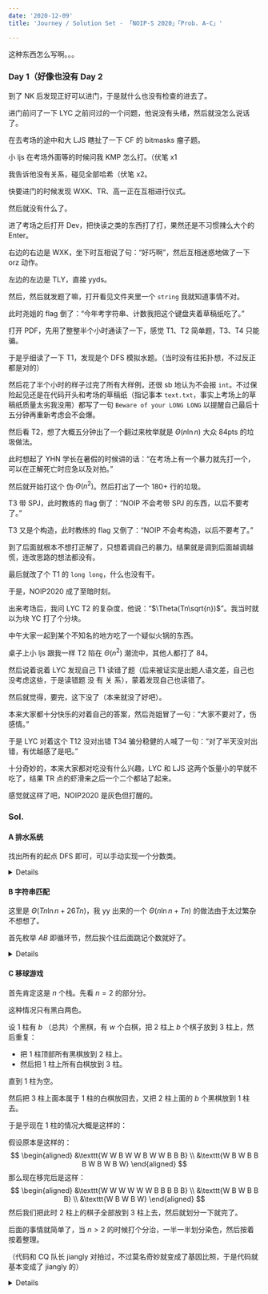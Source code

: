 ```yaml
---
date: '2020-12-09'
title: 'Journey / Solution Set - 「NOIP-S 2020」「Prob. A-C」'

---
```


这种东西怎么写啊。。。

### Day 1（好像也没有 Day 2

到了 NK 后发现正好可以进门，于是就什么也没有检查的进去了。

进门前问了一下 LYC 之前问过的一个问题，他说没有头绪，然后就没怎么说话了。

在去考场的途中和大 LJS 瞎扯了一下 CF 的 bitmasks 瘤子题。

小 ljs 在考场外面等的时候问我 KMP 怎么打。（伏笔 x1

我告诉他没有关系，碰见全部哈希（伏笔 x2。

快要进门的时候发现 WXK、TR、高一正在互相进行仪式。

然后就没有什么了。

进了考场之后打开 Dev，把快读之类的东西打了打，果然还是不习惯辣么大个的 Enter。

右边的右边是 WXK，坐下时互相说了句：“好巧啊”，然后互相迷惑地做了一下 orz 动作。

左边的左边是 TLY，直接 yyds。

然后，然后就发题了嘛，打开看见文件夹里一个 `string` 我就知道事情不对。

此时尧姐的 flag 倒了：“今年考字符串、计数我把这个键盘夹着草稿纸吃了。”

打开 PDF，先用了整整半个小时通读了一下，感觉 T1、T2 简单题，T3、T4 只能骗。

于是乎细读了一下 T1，发现是个 DFS 模拟水题。（当时没有往拓扑想，不过反正都是对的）

然后花了半个小时的样子过完了所有大样例，还很 sb 地认为不会报 `int`。不过保险起见还是在代码开头和考场的草稿纸（指记事本 `text.txt`，事实上考场上的草稿纸质量太劣我没用）都写了一句 `Beware of your LONG LONG` 以提醒自己最后十五分钟再重新考虑会不会爆。

然后看 T2，想了大概五分钟出了一个翻过来枚举就是 $\Theta(n\ln n)$ 大众 84pts 的垃圾做法。

此时想起了 YHN 学长在暑假的时候讲的话：“在考场上有一个暴力就先打一个，可以在正解死亡时应急以及对拍。”

然后就开始打这个 伪·$\Theta(n^{2})$。然后打出了一个 180+ 行的垃圾。

T3 带 SPJ，此时教练的 flag 倒了：“NOIP 不会考带 SPJ 的东西，以后不要考了。”

T3 又是个构造，此时教练的 flag 又倒了：“NOIP 不会考构造，以后不要考了。”

到了后面就根本不想打正解了，只想着调自己的暴力。结果就是调到后面越调越慌，连改思路的想法都没有。

最后就改了个 T1 的 `long long`，什么也没有干。

于是，NOIP2020 成了至暗时刻。

出来考场后，我问 LYC T2 的复杂度，他说：“$\Theta(Tn\sqrt{n})$”。我当时就以为块 YC 打了个分块。

中午大家一起到某个不知名的地方吃了一个疑似火锅的东西。

桌子上小 ljs 跟我一样 T2 陷在 $\Theta(n^2)$ 潮流中，其他人都打了 84。

然后说着说着 LYC 发现自己 T1 读错了题（后来被证实是出题人语文差，自己也没考虑这些，于是读错题 没 有 关 系），蒙着发现自己也读错了。

然后就觉得，要完，这下没了（本来就没了好吧）。

本来大家都十分快乐的对着自己的答案，然后尧姐冒了一句：“大家不要对了，伤感情。”

于是 LYC 对着这个 T12 没对出错 T34 骗分稳健的人喊了一句：“对了半天没对出错，有优越感了是吧。”

十分奇妙的，本来大家都对吃没有什么兴趣，LYC 和 LJS 这两个饭量小的早就不吃了，结果 TR 点的虾滑来之后一个二个都站了起来。

感觉就这样了吧，NOIP2020 是灰色但打醒的。

### Sol.

#### A 排水系统

找出所有的起点 DFS 即可，可以手动实现一个分数类。

<details>

```cpp[class="line-numbers"]
/* Beware of your __INT128 */

#include <cstdio>
#include <iostream>
#include <algorithm>
#include <vector>

using namespace std;

namespace MySpace {
typedef long long LL;

const __int128 MAXN = 1e5 + 5, MAXS = 10 + 5, MAXE = 1e5 + 5;

__int128 rint () {
	__int128 x = 0, f = 1; char c = getchar ();
	for ( ; c < '0' || c > '9'; c = getchar () )	f = ( c == '-' ? -1 : f );
	for ( ; c >= '0' && c <= '9'; c = getchar () )	x = ( x << 3 ) + ( x << 1 ) + ( c & 15 );
	return x * f;
}

template<typename _T>
void wint ( _T x ) {
	if ( x < 0 )	putchar ( '-' ), x = ~ x + 1;
	if ( x > 9 )	wint ( x / 10 );
	putchar ( x % 10 + '0' );
}

__int128 calcGCD ( const __int128 a, const __int128 b ) ;
__int128 calcLCM ( const __int128 a, const __int128 b ) ;

struct GraphSet {
	__int128 to, nx;
	GraphSet ( __int128 T = 0, __int128 N = 0 ) { to = T, nx = N; }
} as[MAXN * 5 * 4];

struct Frac {
	__int128 one, ano;
	Frac ( __int128 O = 0, __int128 A = 0 ) { one = O, ano = A; }
} nds[MAXN];

__int128 n, stn, edn, bgn[MAXN], cnte, ind[MAXN], outd[MAXN], sts[MAXN], eds[MAXN], stnd, ednd, vis[MAXN];

void makeEdge ( const __int128 u, const __int128 v ) { as[++ cnte] = GraphSet ( v, bgn[u] ), bgn[u] = cnte; }
__int128 calcGCD ( const __int128 a, const __int128 b ) { return ! b ? a : calcGCD ( b, a % b ); }
__int128 calcLCM ( const __int128 a, const __int128 b ) { return ( ! a || ! b ) ? 0 : ( __int128 )a / calcGCD ( a, b ) * b; }
void getSimp ( Frac& fr ) { __int128 ret = calcGCD ( fr.one, fr.ano ); if ( ! ret )	fr = Frac (); else fr.one /= ret, fr.ano /= ret; }

void dfs ( const __int128 u ) {
	for ( __int128 i = bgn[u]; i; i = as[i].nx ) {
		__int128 v = as[i].to;
		Frac ad = Frac ( nds[u].one, nds[u].ano * outd[u] );
		getSimp ( ad );
		__int128 ret = calcLCM ( ad.ano, nds[v].ano );
		if ( ! ret )	nds[v] = ad, dfs ( v );
		else {
			__int128 ads = ret / ad.ano, us = ret / nds[v].ano;
			ad.one *= ads, ad.ano *= ads;
			nds[v].one *= us, nds[v].ano *= us;
			nds[v].one += ad.one;
			getSimp ( nds[v] );
			dfs ( v );
		}
	}
	if ( bgn[u] )	nds[u] = Frac ();
}

void Main () {
	n = rint (), stn = rint ();
	for ( __int128 i = 1; i <= n; ++ i ) {
		__int128 eg = rint ();
		for ( __int128 j = 1; j <= eg; ++ j ) {
			__int128 to = rint ();
			makeEdge ( i, to );
			ind[to] ++, outd[i] ++;
		}
	}
	for ( __int128 i = 1; i <= n; ++ i ) {
		if ( ! ind[i] )	sts[++ stnd] = i;
		if ( ! outd[i] )	eds[++ ednd] = i;
	}
	for ( __int128 i = 1; i <= stnd; ++ i )	nds[sts[i]].one = nds[sts[i]].ano = 1;
	sort ( eds + 1, eds + 1 + ednd );
	for ( __int128 i = 1; i <= stnd; ++ i )	dfs ( i );
	for ( __int128 i = 1; i <= ednd; ++ i )	wint ( nds[eds[i]].one ), putchar ( ' ' ), wint ( nds[eds[i]].ano ), putchar ( '\n' );
}
}

int main () {
//	freopen ( "water.in", "r", stdin );
//	freopen ( "water.out", "w", stdout );
	MySpace :: Main ();
	return 0;
}
```

</details>

#### B 字符串匹配

这里是 $\Theta(Tn\ln n+26Tn)$，我 yy 出来的一个 $\Theta(n\ln n+Tn)$ 的做法由于太过繁杂不想想了。

首先枚举 $AB$ 即循环节，然后挨个往后面跳记个数就好了。

<details>

```cpp[class="line-numbers"]
#include <cstdio>
#include <cstring>

namespace mySpace {
typedef long long LL;

const int KEY = 1331;
const int MAXN = ( 1 << 20 ) + 5;

int mul ( const LL a, const LL b, const int p ) { return a * b % p; }
int add ( const int a, const int b, const int p ) { return ( a + b ) < p ? ( a + b ) : ( a + b - p ); }
int sub ( const int a, const int b, const int p ) { return ( a - b ) < 0 ? ( a - b + p ) : ( a - b ); }
struct Value {
	static const int onemod = 19260817, anomod = 998244353;
	int p, q;
	Value () : p ( 0 ), q ( 0 ) {}
	Value ( const int x ) : p ( x ), q ( x ) {}
	Value ( const int a, const int b ) : p ( a ), q ( b ) {}
	Value operator * ( const Value &other ) const { return Value ( mul ( p, other.p, onemod ), mul ( q, other.q, anomod ) ); }
	Value operator + ( const Value &other ) const { return Value ( add ( p, other.p, onemod ), add ( q, other.q, anomod ) ); }
	Value operator - ( const Value &other ) const { return Value ( sub ( p, other.p, onemod ), sub ( q, other.q, anomod ) ); }
	bool operator == ( const Value &other ) const { return p == other.p && q == other.q; }
	bool operator != ( const Value &other ) const { return ! ( Value ( p, q ) == other ); }
} pwr[MAXN], has[MAXN];

int n, mps[MAXN], buc[MAXN][26], suf[MAXN];
char str[MAXN];

void initial () {
	scanf ( "%s", str + 1 ), n = strlen ( str + 1 );
	for ( int i = 1; i <= n; ++ i )	mps[i] = str[i] - 'a';
	bool tmp[26] = {}; int cur = 0;
	for ( int i = 1; i <= n; ++ i ) {
		has[i] = has[i - 1] * KEY + mps[i];
		memcpy ( buc[i], buc[i - 1], sizeof ( int ) * 26 );
		tmp[mps[i]] ^= 1, cur += tmp[mps[i]] ? 1 : -1;
		for ( int j = cur; j < 26; ++ j )	buc[i][j] ++;
	}
	memset ( tmp, 0, sizeof ( tmp ) ), cur = 0;
	for ( int i = n; i; -- i )	tmp[mps[i]] ^= 1, cur += tmp[mps[i]] ? 1 : -1, suf[i] = cur;
}

Value calcHS ( const int l, const int r ) { return has[r] - has[l - 1] * pwr[r - l + 1]; }
void solve () {
	initial (); LL ans = 0;
	for ( int len = 2; len < n; ++ len ) {
		Value tmp = calcHS ( 1, len );
		for ( int nxt = len; nxt < n; nxt += len ) {
			if ( calcHS ( nxt - len + 1, nxt ) != tmp )	break;
			ans += buc[len - 1][suf[nxt + 1]];
		}
	}
	printf ( "%lld\n", ans );
}

void main () {
	pwr[0] = 1;
	for ( int i = 1; i <= MAXN - 5; ++ i )	pwr[i] = pwr[i - 1] * KEY;
	int TC; scanf ( "%d", &TC );
	while ( TC -- > 0 )	solve ();
}
}

int main () {
//	freopen ( "string.in", "r", stdin );
//	freopen ( "string.out", "w", stdout );
	mySpace :: main ();
	return 0;
}
```

</details>

#### C 移球游戏

首先肯定这是 $n$ 个栈。先看 $n=2$ 的部分分。

这种情况只有黑白两色。

设 $1$ 柱有 $b$ （总共）个黑棋，有 $w$ 个白棋，把 $2$ 柱上 $b$ 个棋子放到 $3$ 柱上，然后重复：

- 把 $1$ 柱顶部所有黑棋放到 $2$ 柱上。
- 然后把 $1$ 柱上所有白棋放到 $3$ 柱。

直到 $1$ 柱为空。

然后把 $3$ 柱上面本属于 $1$ 柱的白棋放回去，又把 $2$ 柱上面的 $b$ 个黑棋放到 $1$ 柱去。

于是乎现在 $1$ 柱的情况大概是这样的：

假设原本是这样的：
$$
\begin{aligned}
&\texttt{W W B W W B W W B B B} \\
&\texttt{W B W B B B W B W B W}
\end{aligned}
$$
那么现在移完后是这样：
$$
\begin{aligned}
&\texttt{W W W W W W B B B B B} \\
&\texttt{W B W B B B} \\
&\texttt{W B W B W}
\end{aligned}
$$
然后我们把此时 $2$ 柱上的棋子全部放到 $3$ 柱上去，然后就划分一下就完了。

后面的事情就简单了，当 $n>2$ 的时候打个分治，一半一半划分染色，然后按着按着整理。

（代码和 CQ 队长 jiangly 对拍过，不过莫名奇妙就变成了基因比照，于是代码就基本变成了 jiangly 的）

<details>

```cpp[class="line-numbers"]
#include <cstdio>
#include <cstring>
#include <vector>

using namespace std;

namespace mySpace {
const int MAXN = 50 + 5, MAXM = 400 + 5, MAXK = 820000 + 5;

int rint () {
	int x = 0, f = 1; char c = getchar ();
	for ( ; c < '0' || c > '9'; c = getchar () )	f = c == '-' ? -1 : f;
	for ( ; c >= '0' && c <= '9'; c = getchar () )	x = ( x << 3 ) + ( x << 1 ) + ( c & 15 );
	return x * f;
}

template<typename _T>
void wint ( _T x ) {
	if ( x < 0 )	putchar ( '-' ), x = ~ x + 1;
	if ( x > 9 )	wint ( x / 10 );
	putchar ( x % 10 ^ '0' );
}

struct Stack {
private:
	int stk[MAXM], _top;
public:
	Stack () { memset ( stk, 0, sizeof ( stk ) ), _top = 0; }
	void push ( const int val ) { stk[_top ++] = val; }
	void pop () { if ( _top )	_top --; }
	int at ( const int pos ) { return stk[pos]; }
	int top () { return stk[_top - 1]; }
	int size () { return _top; }
	bool empty () { return _top < 0; }
	void debug ( char c = ' ' ) {
		putchar ( '[' );
		for ( int i = 0; i < _top; ++ i )	printf ( "%d ", stk[i] );
		printf ( "]%c", c ) ;
	}
} clr[MAXN];

struct Answer {
	int one, ano;
	Answer ( int O = 0, int A = 0 ) { one = O, ano = A; }
} ans[MAXK];

int n, m, cnt;

void trans ( const int one, const int ano ) {
	clr[ano].push ( clr[one].top () );
	clr[one].pop ();
	ans[cnt ++] = Answer ( one, ano );
}

void solve ( const int l, const int r, const vector<int>& col ) {
	if ( r - l == 1 )	return;
	int mid = ( l + r ) >> 1;
	int lst = col[0];
	vector<int> onevec, anovec;
	for ( int i = 1; i < r - l; ++ i ) {
		int one = lst, ano = col[i], cnt = 0;
		for ( int j = 0; j < m; ++ j ) {
			if ( clr[one].at ( j ) < mid )	++ cnt;
		}
		for ( int j = 0; j < cnt; ++ j )	trans ( ano, n );
		for ( int j = m - 1; ~ j; -- j ) {
			if ( clr[one].at ( j ) < mid )	trans ( one, ano );
			else	trans ( one, n );
		}
		for ( int j = 0; j < m - cnt; ++ j )	trans ( n, one );
		for ( int j = 0; j < cnt; ++ j )	trans ( ano, one );
		for ( int j = 0; j < m - cnt; ++ j )	trans ( ano, n );
		for ( int j = 0; j < cnt; ++ j )	trans ( one, ano );
		for ( int j = m - 1; ~ j; -- j ) {
			if ( clr[ano].size () < m && ( clr[n].at ( j ) < mid || clr[one].size () == m ) )	trans ( n, ano );
			else	trans ( n, one );
		}
		bool was = 0;
		for ( int j = 0; j < m; ++ j ) {
			if ( clr[ano].at ( j ) >= mid )	was = 1;
		}
		if ( was )	anovec.push_back ( one ), lst = ano;
		else	onevec.push_back ( ano ), lst = one;
	}
	if ( clr[lst].at ( 0 ) < mid )	onevec.push_back ( lst );
	else	anovec.push_back ( lst );
	solve ( l, mid, onevec ), solve ( mid, r, anovec );
}

void main () {
	n = rint (), m = rint ();
	for ( int i = 0; i < n; ++ i ) {
		for ( int j = 0; j < m; ++ j )	clr[i].push ( rint () - 1 );
	}
	vector<int> col;
	for ( int i = 0; i < n; ++ i )	col.push_back ( i );
	solve ( 0, n, col );
	wint ( cnt ), putchar ( '\n' );
	for ( int i = 0; i < cnt; ++ i ) {
		wint ( ans[i].one + 1 ), putchar ( ' ' );
		wint ( ans[i].ano + 1 ), putchar ( '\n' );
	}
}
}

int main () {
//	freopen ( "ball.in", "r", stdin );
//	freopen ( "ball.out", "w", stdout );
	mySpace :: main ();
	return 0;
}
```

</details>